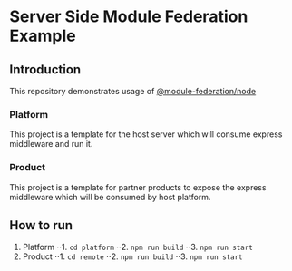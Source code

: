 # Server Side Module Federation Example
## Introduction
This repository demonstrates usage of [@module-federation/node](https://www.npmjs.com/package/@module-federation/node)
### Platform
This project is a template for the host server which will consume express middleware and run it.
### Product
This project is a template for partner products to expose the express middleware which will be consumed by host platform.

## How to run
1. Platform
⋅⋅1. ``` cd platform ```
⋅⋅2. ``` npm run build ```
⋅⋅3. ``` npm run start ```
2. Product
⋅⋅1. ``` cd remote ```
⋅⋅2. ``` npm run build ```
⋅⋅3. ``` npm run start ```
